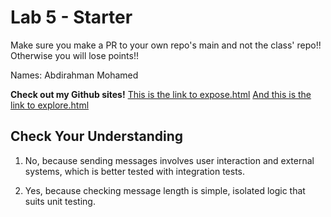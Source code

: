 # Lab 5 - Starter
Make sure you make a PR to your own repo's main and not the class' repo!! Otherwise you will lose points!!


Names: Abdirahman Mohamed

**Check out my Github sites!**
[This is the link to expose.html](https://a7mohamed.github.io/Lab5_Starter/expose.html)
[And this is the link to explore.html](https://a7mohamed.github.io/Lab5_Starter/explore.html)


## Check Your Understanding

1) No, because sending messages involves user interaction and external systems, which is better tested with integration tests.

2) Yes, because checking message length is simple, isolated logic that suits unit testing.
